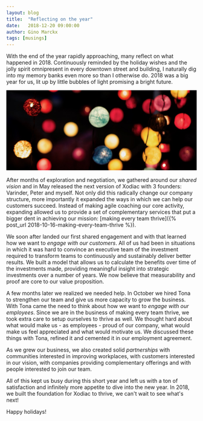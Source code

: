 ```yaml
---
layout: blog
title:  "Reflecting on the year"
date:   2018-12-20 09:00:00
author: Gino Marckx
tags: [musings]
---
```

With the end of the year rapidly approaching, many reflect on what happened in 2018. Continuously reminded by the holiday wishes and the jolly spirit omnipresent in every downtown street and building, I naturally dig into my memory banks even more so than I otherwise do. 2018 was a big year for us, lit up by little bubbles of light promising a bright future.

![Bubbles of light](/images/blog/scattered-lights.jpg "Bubbles of light, Athens, Greece")

<!--more-->

After months of exploration and negotiation, we gathered around our _shared vision_ and in May released the next version of Xodiac with 3 founders: Varinder, Peter and myself. Not only did this radically change our company structure, more importantly it expanded the ways in which we can help our customers succeed. Instead of making agile coaching our core activity, expanding allowed us to provide a set of complementary services that put a bigger dent in achieving our mission: [making every team thrive]({% post_url 2018-10-16-making-every-team-thrive %}).

We soon after landed our first shared engagement and with that learned how we want to _engage with our customers_. All of us had been in situations in which it was hard to convince an executive team of the investment required to transform teams to continuously and sustainably deliver better results. We built a model that allows us to calculate the benefits over time of the investments made, providing meaningful insight into strategic investments over a number of years. We now believe that measurability and proof are core to our value proposition. 

A few months later we realized we needed help. In October we hired Tona to strengthen our team and give us more capacity to grow the business. With Tona came the need to think about how we want to _engage with our employees_. Since we are in the business of making every team thrive, we took extra care to setup ourselves to thrive as well. We thought hard about what would make us - as employees - proud of our company, what would make us feel appreciated and what would motivate us. We discussed these things with Tona, refined it and cemented it in our employment agreement.

As we grew our business, we also created solid _partnerships_ with communities interested in improving workplaces, with customers interested in our vision, with companies providing complementary offerings and with people interested to join our team.

All of this kept us busy during this short year and left us with a ton of satisfaction and infinitely more appetite to dive into the new year. In 2018, we built the foundation for Xodiac to thrive, we can't wait to see what's next!

Happy holidays! 